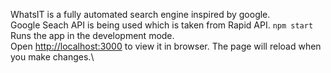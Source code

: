 WhatsIT is a fully automated search engine inspired by google.<br>
Google Seach API is being used which is taken from Rapid API.
`npm start`
Runs the app in the development mode.\
Open [http://localhost:3000](http://localhost:3000) to view it in browser.
The page will reload when you make changes.\

